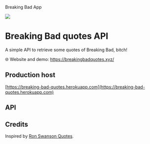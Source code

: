 Breaking Bad App

![](https://upload.wikimedia.org/wikipedia/commons/thumb/7/77/Breaking_Bad_logo.svg/360px-Breaking_Bad_logo.svg.png)

# Breaking Bad quotes API

A simple API to retrieve some quotes of Breaking Bad, bitch!

:globe_with_meridians: Website and demo: https://breakingbadquotes.xyz/

## Production host

[https://breaking-bad-quotes.herokuapp.com](https://breaking-bad-quotes.herokuapp.com)

## API

## Credits

Inspired by [Ron Swanson Quotes](https://github.com/jamesseanwright/ron-swanson-quotes).
